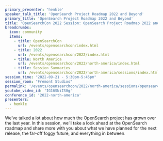 ```yaml
---
primary_presenter: 'henkle'
speaker_talk_title: 'OpenSearch Project Roadmap 2022 and Beyond'
primary_title: 'OpenSearch Project Roadmap 2022 and Beyond'
title: 'OpenSearchCon 2022 Session: OpenSearch Project Roadmap 2022 and Beyond'
breadcrumbs:
  icon: community
  items:
    - title: OpenSearchCon
      url: /events/opensearchcon/index.html
    - title: 2022
      url: /events/opensearchcon/2022/index.html
    - title: North America
      url: /events/opensearchcon/2022/north-america/index.html
    - title: Session Summaries
      url: /events/opensearchcon/2022/north-america/sessions/index.html
session_time: "2022-09-21 - 5:30pm-5:45pm"
session_room: "Fremont Studios"
permalink: '/events/opensearchcon/2022/north-america/sessions/opensearch-project-roadmap-2022-and-beyond.html'
youtube_video_id: 'IG16SNiIS0g'
conference_id: '2022-north-america'
presenters:
  - henkle
---
```

We’ve talked a lot about how much the OpenSearch project has grown over the last year. In this session, we’ll take a look ahead at the OpenSearch roadmap and share more with you about what we have planned for the next release, the far-off foggy future, and everything in between.
